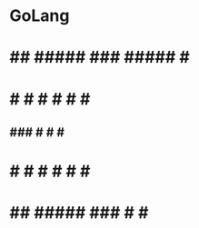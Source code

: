 # GoLang

#  ##  #####   ###   #####  #   #
# #        #  #   #    #    #   #
##      ###   #   #    #    #####
# #    #      #   #    #    #   #
#  ##  #####   ###     #    #   #

